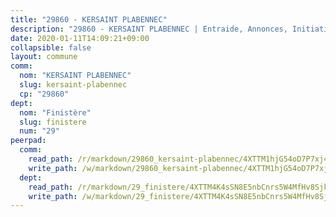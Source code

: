 ```yaml
---
title: "29860 - KERSAINT PLABENNEC"
description: "29860 - KERSAINT PLABENNEC | Entraide, Annonces, Initiatives"
date: 2020-01-11T14:09:21+09:00
collapsible: false
layout: commune
comm:
  nom: "KERSAINT PLABENNEC"
  slug: kersaint-plabennec
  cp: "29860"
dept:
  nom: "Finistère"
  slug: finistere
  num: "29"
peerpad:
  comm:
    read_path: /r/markdown/29860_kersaint-plabennec/4XTTM1hjG54oD7P7xj4GT5dUmgr51wVvrUsahFkZv8GimU9Kc
    write_path: /w/markdown/29860_kersaint-plabennec/4XTTM1hjG54oD7P7xj4GT5dUmgr51wVvrUsahFkZv8GimU9Kc-K3TgUBnJJkeTiSk2Lv6ztiTBErpVCYQ7izeDjU26aCyN37AzpScUaheX5mg7RSimjHDM2xjYoi5v8tEtMPiB5B6rgf8YyaLmy8PCka6E22j8Kmdg6pjknY91orezpSVtnXHYH8N2
  dept:
    read_path: /r/markdown/29_finistere/4XTTM4K4sSN8E5nbCnrs5W4MfHv8SjkZXZkMiZwJKZCUFreuC
    write_path: /w/markdown/29_finistere/4XTTM4K4sSN8E5nbCnrs5W4MfHv8SjkZXZkMiZwJKZCUFreuC-K3TgUmttHvLKDBu5vxQ3oPzTia91UxXiaB3vEFjsHJiDiJD9aQfr6ibvcPa75Eo3oX7ob78s9tVxCKrtPM9bLAmDziVCSFjEgZbp3rqL8Ji8Q5aZhxfTcqkGX75WxHS6TQxtiQQ6
---
```



